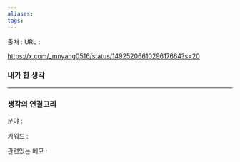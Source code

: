 ```yaml
---
aliases: 
tags:
---
```

출처 : 
URL : 

https://x.com/_mnyang0516/status/1492520661029617664?s=20

### 내가 한 생각

---
### 생각의 연결고리
분야 : 

키워드 : 


관련있는 메모 : 
